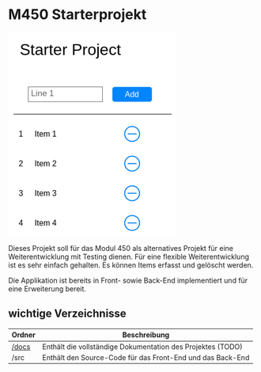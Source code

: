 # M450 Starterprojekt

![layout](docs/images/layout.png?)

Dieses Projekt soll für das Modul 450 als alternatives Projekt für eine Weiterentwicklung mit Testing dienen.
Für eine flexible Weiterentwicklung ist es sehr einfach gehalten. Es können Items erfasst und gelöscht werden.

Die Applikation ist bereits in Front- sowie Back-End implementiert und für eine Erweiterung bereit.

## wichtige Verzeichnisse

| Ordner                   | Beschreibung                                                |
| ------------------------ | ----------------------------------------------------------- |
| [/docs](/docs/README.md) | Enthält die vollständige Dokumentation des Projektes (TODO) |
| /src                     | Enthält den Source-Code für das Front-End und das Back-End  |
